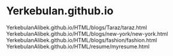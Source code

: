 # Yerkebulan.github.io
YerkebulanAlibek.github.io/HTML/blogs/Taraz/taraz.html
YerkebulanAlibek.github.io/HTML/blogs/new-york/new-york.html
YerkebulanAlibek.github.io/HTML/blogs/fashion/fashion.html
YerkebulanAlibek.github.io/HTML/resume/myresume.html




